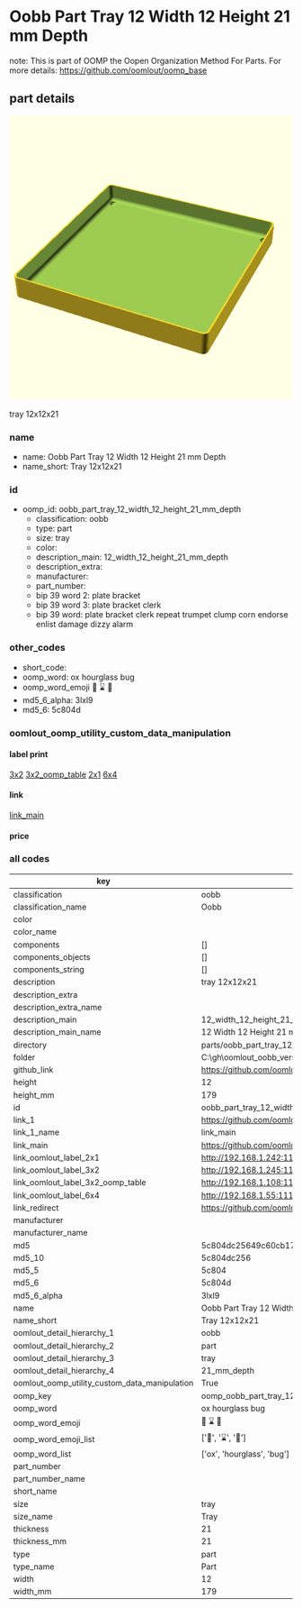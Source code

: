 # Oobb Part Tray 12 Width 12 Height 21 mm Depth  

note: This is part of OOMP the Oopen Organization Method For Parts. For more details: https://github.com/oomlout/oomp_base

##  part details
  

[![](3dpr.png)](3dpr.png)

tray 12x12x21



### name
* name: Oobb Part Tray 12 Width 12 Height 21 mm Depth
* name_short: Tray 12x12x21 
### id
* oomp_id: oobb_part_tray_12_width_12_height_21_mm_depth
  * classification: oobb
  * type: part
  * size: tray
  * color: 
  * description_main: 12_width_12_height_21_mm_depth
  * description_extra: 
  * manufacturer: 
  * part_number: 
  * bip 39 word 2: plate bracket
  * bip 39 word 3: plate bracket clerk
  * bip 39 word: plate bracket clerk repeat trumpet clump corn endorse enlist damage dizzy alarm

### other_codes
* short_code: 
* oomp_word: ox hourglass bug
* oomp_word_emoji :ox: :hourglass: :bug:
* md5_6_alpha: 3lxl9
* md5_6: 5c804d






### oomlout_oomp_utility_custom_data_manipulation
#### label print
[3x2](http://192.168.1.245:1112/?label=oomp%203lxl9)
[3x2_oomp_table](http://192.168.1.108:1112/?label=oomp%203lxl9)
[2x1](http://192.168.1.242:1112/?label=oomp%203lxl9)
[6x4](http://192.168.1.55:1112/?label=oomp%203lxl9)    

#### link

[link_main](https://github.com/oomlout/oomlout_oobb_version_4_generated_parts/tree/main/navigation_oomp/oobb/part/tray/12_width_12_height_21_mm_depth/part)                              

#### price







### all codes 
| key | value |  
| --- | --- |  
| classification | oobb |  
| classification_name | Oobb |  
| color |  |  
| color_name |  |  
| components | [] |  
| components_objects | [] |  
| components_string | [] |  
| description | tray 12x12x21 |  
| description_extra |  |  
| description_extra_name |  |  
| description_main | 12_width_12_height_21_mm_depth |  
| description_main_name | 12 Width 12 Height 21 mm Depth |  
| directory | parts/oobb_part_tray_12_width_12_height_21_mm_depth |  
| folder | C:\gh\oomlout_oobb_version_4_generated_parts\parts\oobb_part_tray_12_width_12_height_21_mm_depth |  
| github_link | https://github.com/oomlout/oomlout_oomp_part_src/tree/main/parts/oobb_part_tray_12_width_12_height_21_mm_depth |  
| height | 12 |  
| height_mm | 179 |  
| id | oobb_part_tray_12_width_12_height_21_mm_depth |  
| link_1 | https://github.com/oomlout/oomlout_oobb_version_4_generated_parts/tree/main/navigation_oomp/oobb/part/tray/12_width_12_height_21_mm_depth/part |  
| link_1_name | link_main |  
| link_main | https://github.com/oomlout/oomlout_oobb_version_4_generated_parts/tree/main/navigation_oomp/oobb/part/tray/12_width_12_height_21_mm_depth/part |  
| link_oomlout_label_2x1 | http://192.168.1.242:1112/?label=oomp%203lxl9 |  
| link_oomlout_label_3x2 | http://192.168.1.245:1112/?label=oomp%203lxl9 |  
| link_oomlout_label_3x2_oomp_table | http://192.168.1.108:1112/?label=oomp%203lxl9 |  
| link_oomlout_label_6x4 | http://192.168.1.55:1112/?label=oomp%203lxl9 |  
| link_redirect | https://github.com/oomlout/oomlout_oobb_version_4_generated_parts/tree/main/parts/oobb_tray_12_12_21 |  
| manufacturer |  |  
| manufacturer_name |  |  
| md5 | 5c804dc25649c60cb174cb6a54c6b531 |  
| md5_10 | 5c804dc256 |  
| md5_5 | 5c804 |  
| md5_6 | 5c804d |  
| md5_6_alpha | 3lxl9 |  
| name | Oobb Part Tray 12 Width 12 Height 21 mm Depth |  
| name_short | Tray 12x12x21  |  
| oomlout_detail_hierarchy_1 | oobb |  
| oomlout_detail_hierarchy_2 | part |  
| oomlout_detail_hierarchy_3 | tray |  
| oomlout_detail_hierarchy_4 | 21_mm_depth |  
| oomlout_oomp_utility_custom_data_manipulation | True |  
| oomp_key | oomp_oobb_part_tray_12_width_12_height_21_mm_depth |  
| oomp_word | ox hourglass bug |  
| oomp_word_emoji | :ox: :hourglass: :bug: |  
| oomp_word_emoji_list | [':ox:', ':hourglass:', ':bug:'] |  
| oomp_word_list | ['ox', 'hourglass', 'bug'] |  
| part_number |  |  
| part_number_name |  |  
| short_name |  |  
| size | tray |  
| size_name | Tray |  
| thickness | 21 |  
| thickness_mm | 21 |  
| type | part |  
| type_name | Part |  
| width | 12 |  
| width_mm | 179 |  
